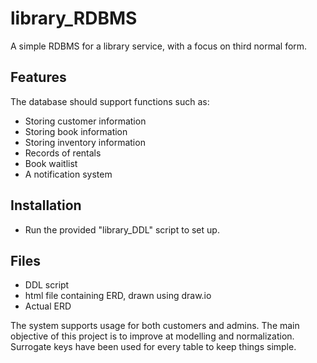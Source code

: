 # library_RDBMS

A simple RDBMS for a library service, with a focus on third normal form.

## Features
The database should support functions such as:
- Storing customer information
- Storing book information
- Storing inventory information
- Records of rentals
- Book waitlist
- A notification system

## Installation
- Run the provided "library_DDL" script to set up.

## Files
- DDL script
- html file containing ERD, drawn using draw.io
- Actual ERD

The system supports usage for both customers and admins.
The main objective of this project is to improve at modelling and normalization.
Surrogate keys have been used for every table to keep things simple.
